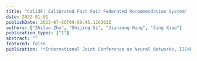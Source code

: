 ```yaml
---
title: "Cali3F: Calibrated Fast Fair Federated Recommendation System"
date: 2022-01-01
publishDate: 2023-07-06T09:09:45.126303Z
authors: ["Zhitao Zhu", "Shijing Si", "Jianzong Wang", "Jing Xiao"]
publication_types: ["1"]
abstract: ""
featured: false
publication: "*International Joint Conference on Neural Networks, IJCNN 2022, Padua, Italy, July 18-23, 2022*"
---
```


